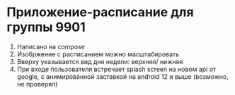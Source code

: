 # Приложение-расписание для группы 9901

1) Написано на compose
2) Изобржение с расписанием можно масштабировать
3) Вверху указывается вид дня недели: верхняя/ нижняя
4) При входе пользователя встречает splash screen на новом api от google, с анимированной заставкой на android 12 и выше (возможно, не проверял)
